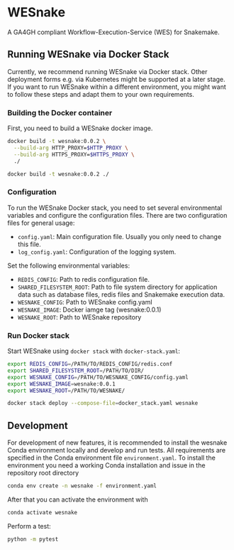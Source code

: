 # WESnake

A GA4GH compliant Workflow-Execution-Service (WES) for Snakemake.

## Running WESnake via Docker Stack

Currently, we recommend running WESnake via Docker stack. 
Other deployment forms e.g. via Kubernetes might be supported at a later stage.
If you want to run WESnake within a different environment, you might want to follow these steps and adapt them to your own requirements.

### Building the Docker container

First, you need to build a WESnake docker image.

```bash
docker build -t wesnake:0.0.2 \
  --build-arg HTTP_PROXY=$HTTP_PROXY \
  --build-arg HTTPS_PROXY=$HTTPS_PROXY \
  ./

docker build -t wesnake:0.0.2 ./
```

### Configuration

To run the WESnake Docker stack, you need to set several environmental variables and configure the configuration files.
There are two configuration files for general usage:

  * `config.yaml`: Main configuration file. Usually you only need to change this file.
  * `log_config.yaml`: Configuration of the logging system.

Set the following environmental variables:

  * `REDIS_CONFIG`: Path to redis configuration file.
  * `SHARED_FILESYSTEM_ROOT`: Path to file system directory for application data such as database files, redis files and Snakemake execution data.
  * `WESNAKE_CONFIG`: Path to WESnake config.yaml
  * `WESNAKE_IMAGE`: Docker iamge tag (wesnake:0.0.1)
  * `WESNAKE_ROOT`: Path to WESnake repository
  
### Run Docker stack

Start WESnake using `docker stack` with `docker-stack.yaml`:

```bash
export REDIS_CONFIG=/PATH/TO/REDIS_CONFIG/redis.conf
export SHARED_FILESYSTEM_ROOT=/PATH/TO/DIR/
export WESNAKE_CONFIG=/PATH/TO/WESNAKE_CONFIG/config.yaml
export WESNAKE_IMAGE=wesnake:0.0.1
export WESNAKE_ROOT=/PATH/TO/WESNAKE/

docker stack deploy --compose-file=docker_stack.yaml wesnake
```

## Development

For development of new features, it is recommended to install the wesnake Conda environment locally and develop and run tests.
All requirements are specified in the Conda environment file `environment.yaml`.
To install the environment you need a working Conda installation and issue in the repository root directory

```bash
conda env create -n wesnake -f environment.yaml
```

After that you can activate the environment with

```bash
conda activate wesnake
```

Perform a test:

```bash
python -m pytest
```
